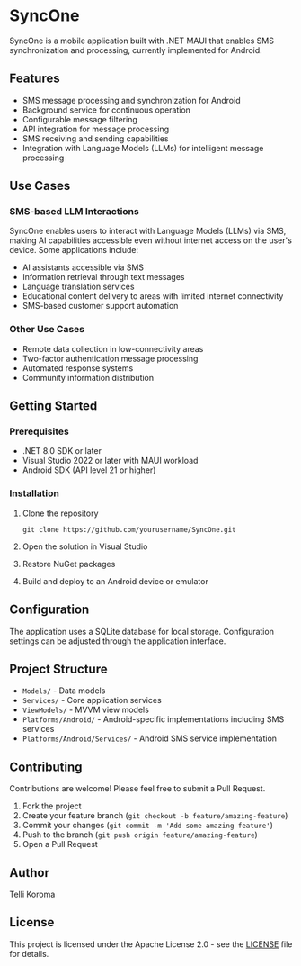 # SyncOne

SyncOne is a mobile application built with .NET MAUI that enables SMS synchronization and processing, currently implemented for Android.

## Features

- SMS message processing and synchronization for Android
- Background service for continuous operation
- Configurable message filtering
- API integration for message processing
- SMS receiving and sending capabilities
- Integration with Language Models (LLMs) for intelligent message processing

## Use Cases

### SMS-based LLM Interactions
SyncOne enables users to interact with Language Models (LLMs) via SMS, making AI capabilities accessible even without internet access on the user's device. Some applications include:

- AI assistants accessible via SMS
- Information retrieval through text messages
- Language translation services
- Educational content delivery to areas with limited internet connectivity
- SMS-based customer support automation

### Other Use Cases
- Remote data collection in low-connectivity areas
- Two-factor authentication message processing
- Automated response systems
- Community information distribution

## Getting Started

### Prerequisites

- .NET 8.0 SDK or later
- Visual Studio 2022 or later with MAUI workload
- Android SDK (API level 21 or higher)

### Installation

1. Clone the repository
   ```
   git clone https://github.com/yourusername/SyncOne.git
   ```

2. Open the solution in Visual Studio

3. Restore NuGet packages

4. Build and deploy to an Android device or emulator

## Configuration

The application uses a SQLite database for local storage. Configuration settings can be adjusted through the application interface.

## Project Structure

- `Models/` - Data models
- `Services/` - Core application services
- `ViewModels/` - MVVM view models
- `Platforms/Android/` - Android-specific implementations including SMS services
- `Platforms/Android/Services/` - Android SMS service implementation

## Contributing

Contributions are welcome! Please feel free to submit a Pull Request.

1. Fork the project
2. Create your feature branch (`git checkout -b feature/amazing-feature`)
3. Commit your changes (`git commit -m 'Add some amazing feature'`)
4. Push to the branch (`git push origin feature/amazing-feature`)
5. Open a Pull Request

## Author

Telli Koroma

## License

This project is licensed under the Apache License 2.0 - see the [LICENSE](LICENSE) file for details.